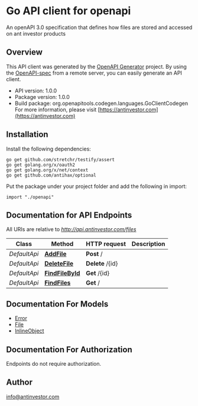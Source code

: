 # Go API client for openapi

An openAPI 3.0 specification that defines how files are stored and accessed on ant investor products

## Overview
This API client was generated by the [OpenAPI Generator](https://openapi-generator.tech) project.  By using the [OpenAPI-spec](https://www.openapis.org/) from a remote server, you can easily generate an API client.

- API version: 1.0.0
- Package version: 1.0.0
- Build package: org.openapitools.codegen.languages.GoClientCodegen
For more information, please visit [https://antinvestor.com](https://antinvestor.com)

## Installation

Install the following dependencies:

```shell
go get github.com/stretchr/testify/assert
go get golang.org/x/oauth2
go get golang.org/x/net/context
go get github.com/antihax/optional
```

Put the package under your project folder and add the following in import:

```golang
import "./openapi"
```

## Documentation for API Endpoints

All URIs are relative to *http://api.antinvestor.com/files*

Class | Method | HTTP request | Description
------------ | ------------- | ------------- | -------------
*DefaultApi* | [**AddFile**](docs/DefaultApi.md#addfile) | **Post** / | 
*DefaultApi* | [**DeleteFile**](docs/DefaultApi.md#deletefile) | **Delete** /{id} | 
*DefaultApi* | [**FindFileById**](docs/DefaultApi.md#findfilebyid) | **Get** /{id} | 
*DefaultApi* | [**FindFiles**](docs/DefaultApi.md#findfiles) | **Get** / | 


## Documentation For Models

 - [Error](docs/Error.md)
 - [File](docs/File.md)
 - [InlineObject](docs/InlineObject.md)


## Documentation For Authorization

 Endpoints do not require authorization.



## Author

info@antinvestor.com

